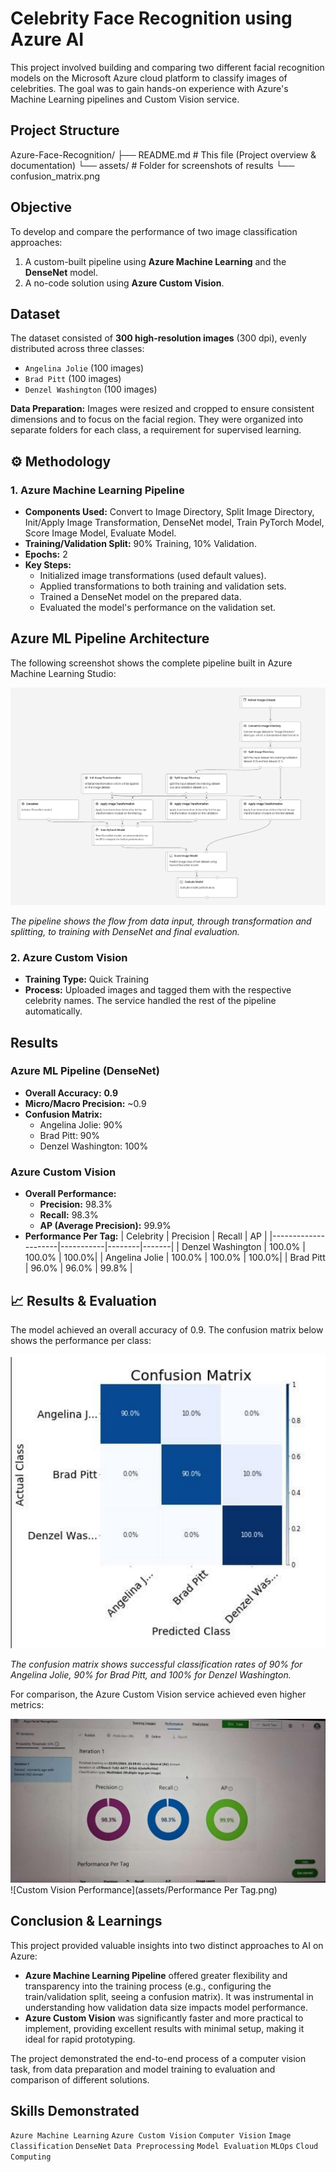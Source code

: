 # Celebrity Face Recognition using Azure AI

This project involved building and comparing two different facial recognition models on the Microsoft Azure cloud platform to classify images of celebrities. The goal was to gain hands-on experience with Azure's Machine Learning pipelines and Custom Vision service.

##  Project Structure
Azure-Face-Recognition/
├── README.md # This file (Project overview & documentation)
└── assets/ # Folder for screenshots of results
└── confusion_matrix.png

##  Objective

To develop and compare the performance of two image classification approaches:
1.  A custom-built pipeline using **Azure Machine Learning** and the **DenseNet** model.
2.  A no-code solution using **Azure Custom Vision**.

##  Dataset

The dataset consisted of **300 high-resolution images** (300 dpi), evenly distributed across three classes:
- `Angelina Jolie` (100 images)
- `Brad Pitt` (100 images)
- `Denzel Washington` (100 images)

**Data Preparation:** Images were resized and cropped to ensure consistent dimensions and to focus on the facial region. They were organized into separate folders for each class, a requirement for supervised learning.

## ⚙ Methodology

### 1. Azure Machine Learning Pipeline
- **Components Used:** Convert to Image Directory, Split Image Directory, Init/Apply Image Transformation, DenseNet model, Train PyTorch Model, Score Image Model, Evaluate Model.
- **Training/Validation Split:** 90% Training, 10% Validation.
- **Epochs:** 2
- **Key Steps:** 
  - Initialized image transformations (used default values).
  - Applied transformations to both training and validation sets.
  - Trained a DenseNet model on the prepared data.
  - Evaluated the model's performance on the validation set.

## Azure ML Pipeline Architecture

The following screenshot shows the complete pipeline built in Azure Machine Learning Studio:

![Azure ML Pipeline Diagram](/assets/fullazurepipeline.jpg)

*The pipeline shows the flow from data input, through transformation and splitting, to training with DenseNet and final evaluation.*

### 2. Azure Custom Vision
- **Training Type:** Quick Training
- **Process:** Uploaded images and tagged them with the respective celebrity names. The service handled the rest of the pipeline automatically.

##  Results

### Azure ML Pipeline (DenseNet)
- **Overall Accuracy:** **0.9**
- **Micro/Macro Precision:** ~0.9
- **Confusion Matrix:**
  - Angelina Jolie: 90%
  - Brad Pitt: 90%
  - Denzel Washington: 100%

### Azure Custom Vision
- **Overall Performance:** 
  - **Precision:** 98.3%
  - **Recall:** 98.3%
  - **AP (Average Precision):** 99.9%
- **Performance Per Tag:**
  | Celebrity           | Precision | Recall | AP    |
  |---------------------|-----------|--------|-------|
  | Denzel Washington   | 100.0%    | 100.0% | 100.0%|
  | Angelina Jolie      | 100.0%    | 100.0% | 100.0%|
  | Brad Pitt           | 96.0%     | 96.0%  | 99.8% |

## 📈 Results & Evaluation

The model achieved an overall accuracy of 0.9. The confusion matrix below shows the performance per class:

![Confusion Matrix Results](confusion-matrix.png)


*The confusion matrix shows successful classification rates of 90% for Angelina Jolie, 90% for Brad Pitt, and 100% for Denzel Washington.*

For comparison, the Azure Custom Vision service achieved even higher metrics:

![Custom Vision Performance](assets/Training_Results.png)
![Custom Vision Performance](assets/Performance Per Tag.png)
##  Conclusion & Learnings

This project provided valuable insights into two distinct approaches to AI on Azure:

*   **Azure Machine Learning Pipeline** offered greater flexibility and transparency into the training process (e.g., configuring the train/validation split, seeing a confusion matrix). It was instrumental in understanding how validation data size impacts model performance.
*   **Azure Custom Vision** was significantly faster and more practical to implement, providing excellent results with minimal setup, making it ideal for rapid prototyping.

The project demonstrated the end-to-end process of a computer vision task, from data preparation and model training to evaluation and comparison of different solutions.

##  Skills Demonstrated

`Azure Machine Learning` `Azure Custom Vision` `Computer Vision` `Image Classification` `DenseNet` `Data Preprocessing` `Model Evaluation` `MLOps` `Cloud Computing`
